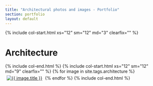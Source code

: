 ```yaml
---
title: "Architectural photos and images - Portfolio"
section: portfolio
layout: default
---
```


{% include col-start.html xs="12" sm="12" md="3" clearfix="" %}

<h1>Architecture</h1>

{% include col-end.html %}
{% include col-start.html xs="12" sm="12" md="9" clearfix="" %}
{% for image in site.tags.architecture %}
<a href="../..{{ image.url }}/"><img src="../../assets/thumbs/{{ image.photo }}" alt="{{ image.title }}" style="margin: 5px" /></a>
{% endfor %}
{% include col-end.html %}
